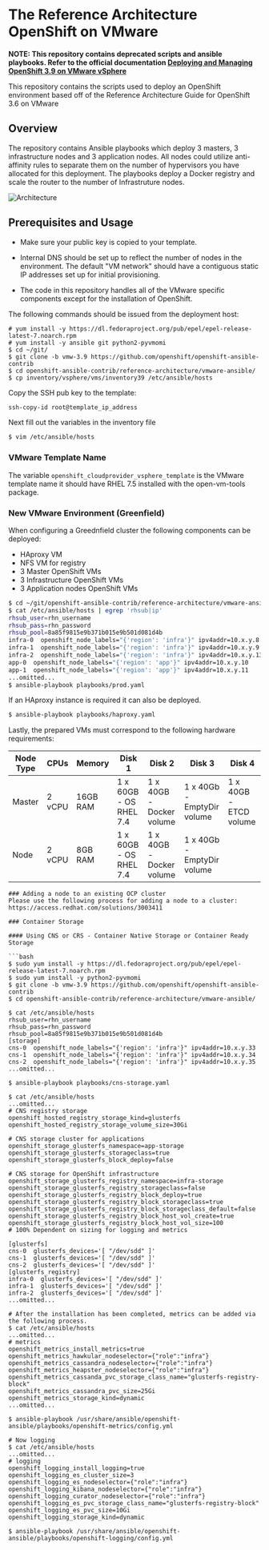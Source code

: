 # The Reference Architecture OpenShift on VMware

**NOTE: This repository contains deprecated scripts and ansible playbooks. Refer to the official documentation [Deploying and Managing OpenShift 3.9 on VMware vSphere](https://access.redhat.com/documentation/en-us/reference_architectures/2018/html-single/deploying_and_managing_openshift_3.9_on_vmware_vsphere/)**

This repository contains the scripts used to deploy an OpenShift environment based off of the Reference Architecture Guide for OpenShift 3.6 on VMware

## Overview
The repository contains Ansible playbooks which deploy 3 masters, 3 infrastructure nodes and 3 application nodes. All nodes could utilize anti-affinity rules to separate them on the number of hypervisors you have allocated for this deployment. The playbooks deploy a Docker registry and scale the router to the number of Infrastruture nodes.

![Architecture](images/OCP-on-VMware-Architecture.jpg)

## Prerequisites and Usage

- Make sure your public key is copied to your template.

- Internal DNS should be set up to reflect the number of nodes in the environment. The default "VM network" should have a contiguous static IP addresses set up for initial provisioning.

- The code in this repository handles all of the VMware specific components except for the installation of OpenShift.


The following commands should be issued from the deployment host:
```
# yum install -y https://dl.fedoraproject.org/pub/epel/epel-release-latest-7.noarch.rpm
# yum install -y ansible git python2-pyvmomi
$ cd ~/git/
$ git clone -b vmw-3.9 https://github.com/openshift/openshift-ansible-contrib
$ cd openshift-ansible-contrib/reference-architecture/vmware-ansible/ 
$ cp inventory/vsphere/vms/inventory39 /etc/ansible/hosts
```

Copy the SSH pub key to the template:
```bash
ssh-copy-id root@template_ip_address
```

Next fill out the variables in the inventory file

```bash
$ vim /etc/ansible/hosts 
```

### VMware Template Name
The variable `openshift_cloudprovider_vsphere_template` is the VMware template name it should have RHEL 7.5 installed with the open-vm-tools package.

### New VMware Environment (Greenfield)
When configuring a Greednfield cluster the following components can be deployed:

- HAproxy VM
- NFS VM for registry
- 3 Master OpenShift VMs
- 3 Infrastructure OpenShift VMs
- 3 Application nodes OpenShift VMs

```bash
$ cd ~/git/openshift-ansible-contrib/reference-architecture/vmware-ansible/
$ cat /etc/ansible/hosts | egrep 'rhsub|ip'
rhsub_user=rhn_username
rhsub_pass=rhn_password
rhsub_pool=8a85f9815e9b371b015e9b501d081d4b
infra-0  openshift_node_labels="{'region': 'infra'}" ipv4addr=10.x.y.8
infra-1  openshift_node_labels="{'region': 'infra'}" ipv4addr=10.x.y.9
infra-2  openshift_node_labels="{'region': 'infra'}" ipv4addr=10.x.y.13
app-0  openshift_node_labels="{'region': 'app'}" ipv4addr=10.x.y.10
app-1  openshift_node_labels="{'region': 'app'}" ipv4addr=10.x.y.11
...omitted...
$ ansible-playbook playbooks/prod.yaml
```

If an HAproxy instance is required it can also be deployed.

```bash
$ ansible-playbook playbooks/haproxy.yaml
```

Lastly, the prepared VMs must correspond to the following hardware requirements:

|Node Type | CPUs | Memory | Disk 1 | Disk 2 | Disk 3 | Disk 4 |
| ------- | ------- | ------- | ------- | ------- | ------- | ------- |
| Master  | 2 vCPU | 16GB RAM | 1 x 60GB - OS RHEL 7.4 | 1 x 40GB - Docker volume | 1 x 40Gb -  EmptyDir volume | 1 x 40GB - ETCD volume |
| Node | 2 vCPU | 8GB RAM | 1 x 60GB - OS RHEL 7.4 | 1 x 40GB - Docker volume | 1 x 40Gb - EmptyDir volume | |

```
### Adding a node to an existing OCP cluster
Please use the following process for adding a node to a cluster:
https://access.redhat.com/solutions/3003411

### Container Storage

#### Using CNS or CRS - Container Native Storage or Container Ready Storage

```bash
$ sudo yum install -y https://dl.fedoraproject.org/pub/epel/epel-release-latest-7.noarch.rpm
$ sudo yum install -y python2-pyvmomi
$ git clone -b vmw-3.9 https://github.com/openshift/openshift-ansible-contrib
$ cd openshift-ansible-contrib/reference-architecture/vmware-ansible/

$ cat /etc/ansible/hosts
rhsub_user=rhn_username
rhsub_pass=rhn_password
rhsub_pool=8a85f9815e9b371b015e9b501d081d4b
[storage]
cns-0  openshift_node_labels="{'region': 'infra'}" ipv4addr=10.x.y.33
cns-1  openshift_node_labels="{'region': 'infra'}" ipv4addr=10.x.y.34
cns-2  openshift_node_labels="{'region': 'infra'}" ipv4addr=10.x.y.35
...omitted...

$ ansible-playbook playbooks/cns-storage.yaml

$ cat /etc/ansible/hosts
...omitted...
# CNS registry storage
openshift_hosted_registry_storage_kind=glusterfs
openshift_hosted_registry_storage_volume_size=30Gi

# CNS storage cluster for applications
openshift_storage_glusterfs_namespace=app-storage
openshift_storage_glusterfs_storageclass=true
openshift_storage_glusterfs_block_deploy=false

# CNS storage for OpenShift infrastructure
openshift_storage_glusterfs_registry_namespace=infra-storage
openshift_storage_glusterfs_registry_storageclass=false
openshift_storage_glusterfs_registry_block_deploy=true
openshift_storage_glusterfs_registry_block_storageclass=true
openshift_storage_glusterfs_registry_block_storageclass_default=false
openshift_storage_glusterfs_registry_block_host_vol_create=true
openshift_storage_glusterfs_registry_block_host_vol_size=100
# 100% Dependent on sizing for logging and metrics

[glusterfs]
cns-0  glusterfs_devices='[ "/dev/sdd" ]'
cns-1  glusterfs_devices='[ "/dev/sdd" ]'
cns-2  glusterfs_devices='[ "/dev/sdd" ]'
[glusterfs_registry]
infra-0  glusterfs_devices='[ "/dev/sdd" ]'
infra-1  glusterfs_devices='[ "/dev/sdd" ]'
infra-2  glusterfs_devices='[ "/dev/sdd" ]'
...omitted...

# After the installation has been completed, metrics can be added via the following process.
$ cat /etc/ansible/hosts
...omitted...
# metrics
openshift_metrics_install_metrics=true
openshift_metrics_hawkular_nodeselector={"role":"infra"}
openshift_metrics_cassandra_nodeselector={"role":"infra"}
openshift_metrics_heapster_nodeselector={"role":"infra"}
openshift_metrics_cassanda_pvc_storage_class_name="glusterfs-registry-block"
openshift_metrics_cassandra_pvc_size=25Gi
openshift_metrics_storage_kind=dynamic
...omitted...

$ ansible-playbook /usr/share/ansible/openshift-ansible/playbooks/openshift-metrics/config.yml

# Now logging
$ cat /etc/ansible/hosts
...omitted...
# logging
openshift_logging_install_logging=true
openshift_logging_es_cluster_size=3
openshift_logging_es_nodeselector={"role":"infra"}
openshift_logging_kibana_nodeselector={"role":"infra"}
openshift_logging_curator_nodeselector={"role":"infra"}
openshift_logging_es_pvc_storage_class_name="glusterfs-registry-block"
openshift_logging_es_pvc_size=10Gi
openshift_logging_storage_kind=dynamic

$ ansible-playbook /usr/share/ansible/openshift-ansible/playbooks/openshift-logging/config.yml 
```

